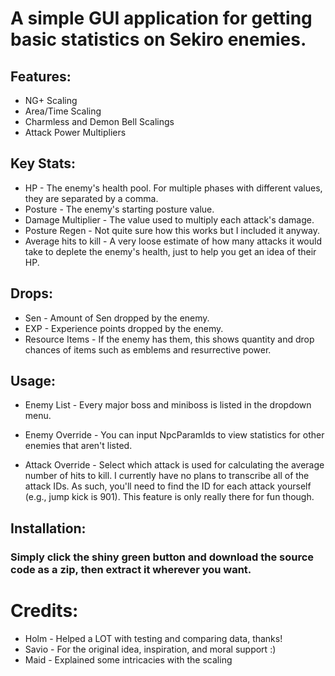 # A simple GUI application for getting basic statistics on Sekiro enemies.

## Features:
 - NG+ Scaling
 - Area/Time Scaling
 - Charmless and Demon Bell Scalings
 - Attack Power Multipliers

## Key Stats:
 - HP - The enemy's health pool. For multiple phases with different values, they are separated by a comma.
 - Posture - The enemy's starting posture value.
 - Damage Multiplier - The value used to multiply each attack's damage.
 - Posture Regen - Not quite sure how this works but I included it anyway.
 - Average hits to kill - A very loose estimate of how many attacks it would take to deplete the enemy's health, just to help you get an idea of their HP.

## Drops:
 - Sen - Amount of Sen dropped by the enemy.
 - EXP - Experience points dropped by the enemy.
 - Resource Items - If the enemy has them, this shows quantity and drop chances of items such as emblems and resurrective power.

## Usage:

 - Enemy List - Every major boss and miniboss is listed in the dropdown menu.

 - Enemy Override - You can input NpcParamIds to view statistics for other enemies that aren't listed.

 - Attack Override - Select which attack is used for calculating the average number of hits to kill. I currently have no plans to transcribe all of the attack IDs. As such, you'll need to find the ID for each attack yourself (e.g., jump kick is 901). This feature is only really there for fun though.

## Installation:
### Simply click the shiny green button and download the source code as a zip, then extract it wherever you want.

# Credits:
 - Holm - Helped a LOT with testing and comparing data, thanks!
 - Savio - For the original idea, inspiration, and moral support :)
 - Maid - Explained some intricacies with the scaling
